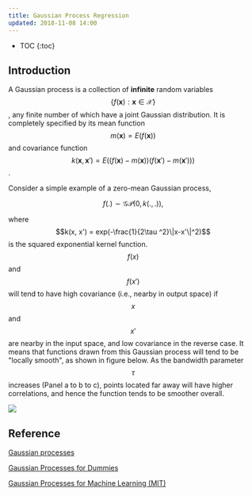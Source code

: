 ```yaml
---
title: Gaussian Process Regression
updated: 2018-11-08 14:00
---
```



* TOC
{:toc}

## Introduction

A Gaussian process is a collection of **infinite** random variables $$\{f(\mathbf{x}): \mathbf{x} \in \mathcal{X} \}$$, any finite number of which have a joint Gaussian distribution. It is completely specified by its mean function $$m(\mathbf{x}) = E(f(\mathbf{x}))$$ and covariance function $$k(\mathbf{x}, \mathbf{x}') = E( (f(\mathbf{x})-m(\mathbf{x}))(f(\mathbf{x}')-m(\mathbf{x}')) )$$.

Consider a simple example of a zero-mean Gaussian process,

$$f(.) \sim \mathcal{GP}(0, k(.,.)),$$

where $$k(x, x') = exp(-\frac{1}{2\tau ^2}\|x-x'\|^2)$$ is the squared exponential kernel function. $$f(x)$$ and $$f(x')$$ will tend to have high covariance (i.e., nearby in output space) if $$x$$ and $$x'$$ are nearby in the input space, and low covariance in the reverse case. It means that functions drawn from this Gaussian process will tend to be "locally smooth", as shown in figure below. As the bandwidth parameter $$\tau$$ increases (Panel a to b to c), points located far away will have higher correlations, and hence the function tends to be smoother overall.

![]({{site.baseurl}}/images/gaussian_process.png)


## Reference

[Gaussian processes](http://cs229.stanford.edu/section/cs229-gaussian_processes.pdf)

[Gaussian Processes for Dummies](http://katbailey.github.io/post/gaussian-processes-for-dummies/)

[Gaussian Processes for Machine Learning (MIT)](http://www.gaussianprocess.org/gpml/chapters/RW2.pdf)

